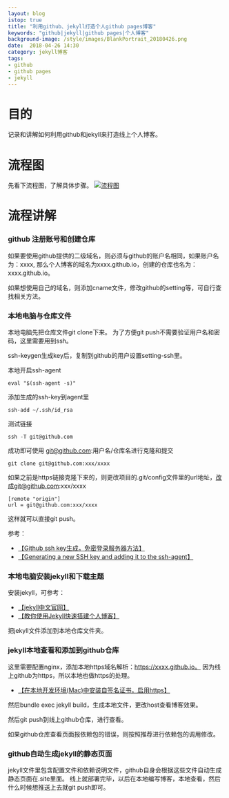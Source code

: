 ```yaml
---
layout: blog
istop: true
title: "利用github、jekyll打造个人github pages博客"
keywords: "github|jekyll|github pages|个人博客"
background-image: /style/images/BlankPortrait_20180426.png
date:  2018-04-26 14:30
category: jekyll博客
tags:
- github
- github pages
- jekyll
---
```

 
# 目的
 
记录和讲解如何利用github和jekyll来打造线上个人博客。

# 流程图

先看下流程图，了解具体步骤。
[![流程图]({{site.url}}/style/images/BlankPortrait_20180426.png)]({{site.url}}/style/images/BlankPortrait_20180426.png)

# 流程讲解

### github 注册账号和创建仓库

如果要使用github提供的二级域名，则必须与github的账户名相同，如果账户名为：xxxx,
那么个人博客的域名为xxxx.github.io，创建的仓库也名为：xxxx.github.io。

如果想使用自己的域名，则添加cname文件，修改github的setting等，可自行查找相关方法。

### 本地电脑与仓库文件

本地电脑先把仓库文件git clone下来。
为了方便git push不需要验证用户名和密码，这里需要用到ssh。

ssh-keygen生成key后，复制到github的用户设置setting-ssh里。

本地开启ssh-agent

	eval "$(ssh-agent -s)"

添加生成的ssh-key到agent里

	ssh-add ~/.ssh/id_rsa

测试链接

	ssh -T git@github.com

成功即可使用 git@github.com:用户名/仓库名进行克隆和提交

	git clone git@github.com:xxx/xxxx

如果之前是https链接克隆下来的，则更改项目的.git/config文件里的url地址，改成git@github.com:xxx/xxxx

	[remote "origin"]
    url = git@github.com:xxx/xxxx

这样就可以直接git push。

参考：
- [【Github ssh key生成，免密登录服务器方法】](https://deepzz.com/post/github-generate-ssh-key.html)
- [【Generating a new SSH key and adding it to the ssh-agent】](https://help.github.com/articles/generating-a-new-ssh-key-and-adding-it-to-the-ssh-agent/)

### 本地电脑安装jekyll和下载主题

安装jekyll，可参考：
- [【jekyll中文官网】](http://jekyllcn.com/)
- [【教你使用Jekyll快速搭建个人博客】](https://www.jianshu.com/p/b27b98a2a774)

把jekyll文件添加到本地仓库文件夹。


### jekyll本地查看和添加到github仓库

这里需要配置nginx，添加本地https域名解析：https://xxxx.github.io。
因为线上github为https，所以本地也做https的处理。
- [【在本地开发环境(Mac)中安装自签名证书，启用https】](https://segmentfault.com/a/1190000012394467)


然后bundle exec jekyll build，生成本地文件，更改host查看博客效果。

然后git push到线上github仓库，进行查看。

如果github仓库查看页面报依赖包的错误，则按照推荐进行依赖包的调用修改。

### github自动生成jekyll的静态页面

jekyll文件里包含配置文件和依赖说明文件，github自身会根据这些文件自动生成静态页面在.site里面。
线上就部署完毕，以后在本地编写博客，本地查看，然后什么时候想推送上去就git push即可。

